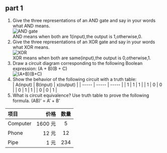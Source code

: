 ## part 1
1) Give the three representations of an AND gate and say in your 
words what AND means.  
![AND gate](http://a4.qpic.cn/psb?/V12aKRuu4cvTlT/1Qy.VoFbX9bptKRSG8.9iZAlAAnMhJ8coEbhRgkhQhk!/m/dDcBAAAAAAAA&ek=1&kp=1&pt=0&bo=UAKQAFACkAADGTw!&tl=1&vuin=2687776836&tm=1540130400&sce=60-4-3&rf=0-0)  
AND means when both are 1(input),the output is 1,otherwise,0.  
2) Give the three representations of an XOR gate and say in your 
words what XOR means.  
![XOR](http://a1.qpic.cn/psb?/V12aKRuu4cvTlT/2*p*RO01vU.cjo35uCzoqbSppJg*FgiiAbpRd3AKGOc!/m/dFQBAAAAAAAA&ek=1&kp=1&pt=0&bo=SAKwAEgCsAADGTw!&tl=1&vuin=2687776836&tm=1540130400&sce=60-4-3&rf=0-0)   
XOR means when both are same(input),the output is 0,otherwise,1.
3) Draw a circuit diagram corresponding to the following Boolean 
expression: (A + B)(B + C)   
  ![(A+B)(B+C)](http://a2.qpic.cn/psb?/V12aKRuu4cvTlT/p3PVAGPJRZ*uEN0NQ736ap525hy0MiAqCH4z8YS5NQg!/m/dDUBAAAAAAAAnull&bo=lQIWAQAAAAADB6I!&rf=photolist&t=5)
4) Show the behavior of the following circuit with a truth table:   
| A(input) | B(input) | x(output) |
|  -----   |   -----  |   -----   |
|    1     |    1     |      1    |
|        1 |        0 |         0 |
|        0 |        1 |         1 |
| 0        |        0 |         1 |
5) What is circuit equivalence? Use truth table to prove the 
following formula.
(AB)’ = A’ + B’



| 项目      |    价格 | 数量  |
| :-------- | --------:| :--: |
| Computer  | 1600 元 |  5   |
| Phone     |   12 元 |  12  |
| Pipe      |    1 元 | 234  |



